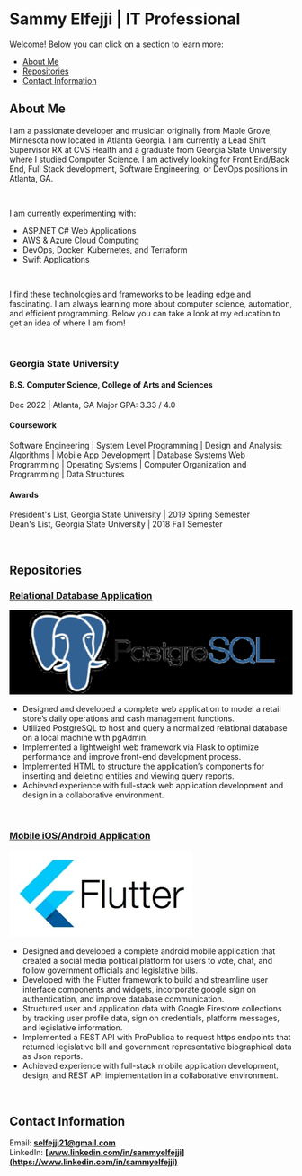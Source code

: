 # Sammy Elfejji | **IT Professional**


Welcome! Below you can click on a section to learn more:

- [About Me](#about-me)
- [Repositories](#repositories)
- [Contact Information](#contact-information)

## **About Me**

I am a passionate developer and musician originally from Maple Grove, Minnesota now located in Atlanta Georgia. I
am currently a Lead Shift Supervisor RX at CVS Health and a graduate from Georgia State University where I studied
Computer Science. I am actively looking for Front End/Back End, Full Stack development, Software Engineering, or
DevOps positions in Atlanta, GA.

<br>

I am currently experimenting with:

+ ASP.NET C# Web Applications
+ AWS & Azure Cloud Computing
+ DevOps, Docker, Kubernetes, and Terraform
+ Swift Applications

<br>

I find these technologies and frameworks to be leading edge and fascinating.
I am always learning more about computer science, automation, and efficient programming.
Below you can take a look at my education to get an idea of where I am from!

<br>

### **Georgia State University**
#### B.S. Computer Science, College of Arts and Sciences
Dec 2022 | Atlanta, GA
Major GPA: 3.33 / 4.0

#### Coursework
Software Engineering | System Level Programming | Design and Analysis: Algorithms | Mobile App Development | Database Systems Web Programming | Operating Systems | Computer Organization and Programming | Data Structures

#### Awards
President's List, Georgia State University | 2019 Spring Semester <br>
Dean's List, Georgia State University | 2018 Fall Semester

<br>

## **Repositories**

### [Relational Database Application](https://github.com/selfejji/FVS-Pharmacy-RDBMS)
![alt text](/assets/ECX-1909_Hero_PostgreSQL_600x400_2x.jpeg "Logo Title Text 1")

+ Designed and developed a complete web application to model a retail store’s daily operations and cash management
functions.
+ Utilized PostgreSQL to host and query a normalized relational database on a local machine with pgAdmin.
+ Implemented a lightweight web framework via Flask to optimize performance and improve front-end development
process.
+ Implemented HTML to structure the application’s components for inserting and deleting entities and viewing query
reports.
+ Achieved experience with full-stack web application development and design in a collaborative environment.

<br>

### [Mobile iOS/Android Application](https://github.com/selfejji/BillTracker)
![alt text](/assets/flutter.jpg "Logo Title Text 1")

+ Designed and developed a complete android mobile application that created a social media political platform for
users to vote, chat, and follow government officials and legislative bills.
+ Developed with the Flutter framework to build and streamline user interface components and widgets, incorporate
google sign on authentication, and improve database communication.
+ Structured user and application data with Google Firestore collections by tracking user profile data, sign on
credentials, platform messages, and legislative information.
+ Implemented a REST API with ProPublica to request https endpoints that returned legislative bill and government
representative biographical data as Json reports.
+ Achieved experience with full-stack mobile application development, design, and REST API implementation in a
collaborative environment.

<br> 

## Contact Information

Email: **selfejji21@gmail.com** <br>
LinkedIn: **[www.linkedin.com/in/sammyelfejji](https://www.linkedin.com/in/sammyelfejji)**


